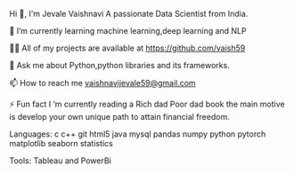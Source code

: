 Hi 👋, I'm Jevale Vaishnavi
A passionate Data Scientist from India.




🌱 I’m currently learning machine learning,deep learning and NLP

👨‍💻 All of my projects are available at https://github.com/vaish59

💬 Ask me about Python,python libraries and its frameworks.

📫 How to reach me vaishnavijevale59@gmail.com

⚡ Fun fact I ‘m currently reading a Rich dad Poor dad book the main motive is develop your own unique path to attain financial freedom.

Languages:
c c++ git html5 java mysql pandas numpy python pytorch matplotlib seaborn statistics 


Tools:
Tableau and PowerBi 

<!---
vaish59/vaish59 is a ✨ special ✨ repository because its `README.md` (this file) appears on your GitHub profile.
You can click the Preview link to take a look at your changes.
--->
